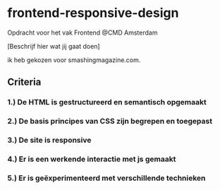 # frontend-responsive-design
Opdracht voor het vak Frontend @CMD Amsterdam

[Beschrijf hier wat jij gaat doen]

ik heb gekozen voor smashingmagazine.com. 

## Criteria
### 1.) De HTML is gestructureerd en semantisch opgemaakt

### 2.) De basis principes van CSS zijn begrepen en toegepast

### 3.) De site is responsive

### 4.) Er is een werkende interactie met js gemaakt

### 5.) Er is geëxperimenteerd met verschillende technieken
